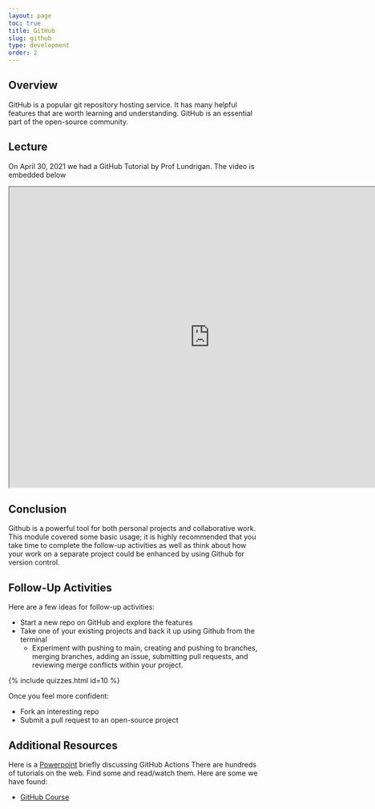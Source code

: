 ```yaml
---
layout: page
toc: true
title: GitHub
slug: github
type: development
order: 2
---
```


## Overview

GitHub is a popular git repository hosting service. It has many helpful features that are worth learning and understanding. GitHub is an essential part of the open-source community.


## Lecture
On April 30, 2021 we had a GitHub Tutorial by Prof Lundrigan. The video is embedded below

<iframe width="800" height="600" allow="fullscreen" src="https://www.youtube.com/embed/Z8nMX36x_GU"> </iframe>

## Conclusion
Github is a powerful tool for both personal projects and collaborative work. This module covered some basic usage; it is highly recommended that you take time to complete the follow-up activities as well as think about how your work on a separate project could be enhanced by using Github for version control.

## Follow-Up Activities

Here are a few ideas for follow-up activities:

- Start a new repo on GitHub and explore the features
- Take one of your existing projects and back it up using Github from the terminal
  - Experiment with pushing to main, creating and pushing to branches, merging branches, adding an issue, submitting pull requests, and reviewing merge conflicts within your project.  

{% include quizzes.html id=10 %}

Once you feel more confident:

- Fork an interesting repo
- Submit a pull request to an open-source project

<!--
TO DO ## Certify Your Skills 
-->

## Additional Resources
Here is a [Powerpoint](../../media/Github_Actions.pptx) briefly discussing GitHub Actions
There are hundreds of tutorials on the web. Find some and read/watch them. Here are some we have found:

- [GitHub Course](https://lab.github.com)

